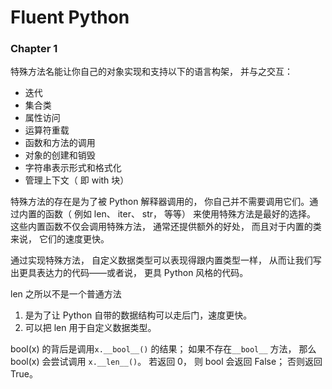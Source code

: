 # Fluent Python

### Chapter 1

特殊方法名能让你自己的对象实现和支持以下的语言构架， 并与之交互：

- 迭代
- 集合类
- 属性访问
- 运算符重载
- 函数和方法的调用
- 对象的创建和销毁
- 字符串表示形式和格式化
- 管理上下文（ 即 with 块）

特殊方法的存在是为了被 Python 解释器调用的， 你自己并不需要调用它们。通过内置的函数（ 例如 len、 iter、 str， 等等） 来使用特殊方法是最好的选择。 这些内置函数不仅会调用特殊方法， 通常还提供额外的好处， 而且对于内置的类来说， 它们的速度更快。

通过实现特殊方法， 自定义数据类型可以表现得跟内置类型一样， 从而让我们写出更具表达力的代码——或者说， 更具 Python 风格的代码。

len 之所以不是一个普通方法

1. 是为了让 Python 自带的数据结构可以走后门，速度更快。
2. 可以把 len 用于自定义数据类型。

bool(x) 的背后是调用`x.__bool__()` 的结果； 如果不存在`__bool__` 方法， 那么 bool(x) 会尝试调用 `x.__len__()`。 若返回 0， 则 bool 会返回 False； 否则返回True。



